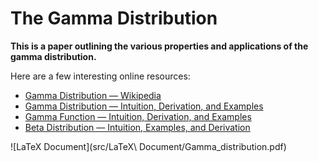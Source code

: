 # The Gamma Distribution

**This is a paper outlining the various properties and applications of the gamma distribution.**

Here are a few interesting online resources:
- [Gamma Distribution — Wikipedia](https://en.wikipedia.org/wiki/Gamma_distribution#Laplace_transform)
- [Gamma Distribution — Intuition, Derivation, and Examples](https://towardsdatascience.com/gamma-distribution-intuition-derivation-and-examples-55f407423840)
- [Gamma Function — Intuition, Derivation, and Examples](https://towardsdatascience.com/gamma-function-intuition-derivation-and-examples-5e5f72517dee)
- [Beta Distribution — Intuition, Examples, and Derivation](https://towardsdatascience.com/beta-distribution-intuition-examples-and-derivation-cf00f4db57af)

![LaTeX Document](src/LaTeX\ Document/Gamma_distribution.pdf)
